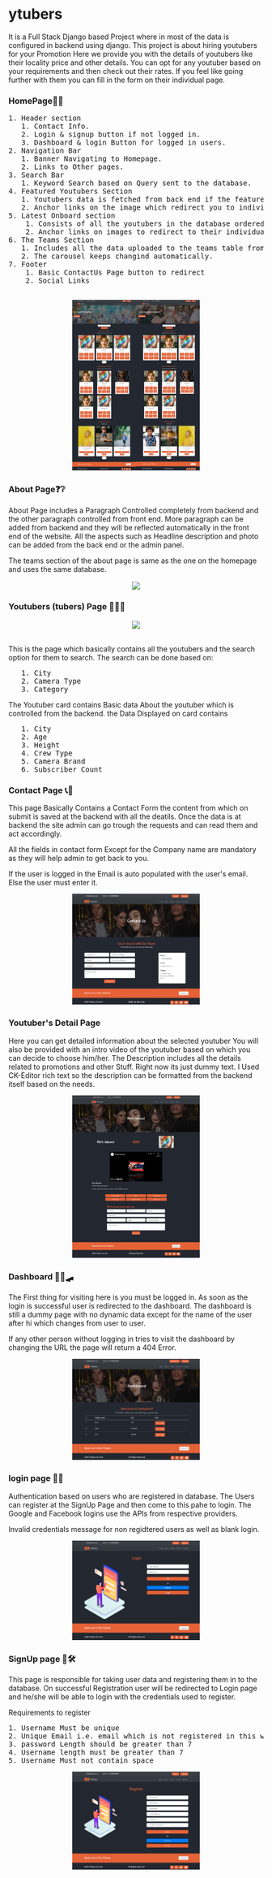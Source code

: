 # ytubers
It is a Full Stack Django based Project where in most of the data is configured in backend using django.
This project is about hiring youtubers for your Promotion
Here we provide you with the details of youtubers like their locality price and other details.
You can opt for any youtuber based on your requirements and then check out their rates.
If you feel like going further with them you can fill in the form on their individual page.

### HomePage🕍🏡 ###
<Pre>
1. Header section
   1. Contact Info.
   2. Login & signup button if not logged in.
   3. Dashboard & login Button for logged in users.
2. Navigation Bar
   1. Banner Navigating to Homepage.
   2. Links to Other pages.
3. Search Bar
   1. Keyword Search based on Query sent to the database.
4. Featured Youtubers Section
   1. Youtubers data is fetched from back end if the featured toggle is on.
   2. Anchor links on the image which redirect you to individual youtuber page
5. Latest Onboard section
    1. Consists of all the youtubers in the database ordered based on date they were added
    2. Anchor links on images to redirect to their individual pages
6. The Teams Section
   1. Includes all the data uploaded to the teams table from backend and is reflected in the front End.
   2. The carousel keeps changind automatically.
7. Footer
    1. Basic ContactUs Page button to redirect
    2. Social Links

</Pre>
<p align="center">
<img src="./readmePics/homepage.jpg" width="50%" ></img>
</p>

### About Page❓❔ ###
About Page includes a Paragraph Controlled completely from backend and the other paragraph controlled from front end.
More paragraph can be added from backend and they will be reflected automatically in the front end of the website.
All the aspects such as Headline description and photo can be added from the back end or the admin panel.

The teams section of the about page is same as the one on the homepage and uses the same database.
<p align="center">
<img src="./readmePics/about.png" align="center" width="50%" ></img>
</p>

### Youtubers (tubers) Page 💫💫💫 ###
<p align="center">
<img src="./readmePics/tubers.png" align="center" width="50%"></img>
</p>
<br>
This is the page which basically contains all the youtubers and the search option for them to search.
The search can be done based on:
<pre>
   1. City
   2. Camera Type
   3. Category
</pre>
The Youtuber card contains Basic data About the youtuber which is controlled from the backend.
the Data Displayed on card contains
<pre>
   1. City
   2. Age
   3. Height
   4. Crew Type
   5. Camera Brand
   6. Subscriber Count
</pre>

### Contact Page 📞📲  ###
This page Basically Contains a Contact Form the content from which on submit is saved at the backend with all the deatils.
Once the data is at backend the site admin can go trough the requests and can read them and act accordingly.

All the fields in contact form Except for the Company name are mandatory as they will help admin to get back to you.

If the user is logged in the Email is auto populated with the user's email. Else the user must enter it.
<p align="center">
<img src="./readmePics/contact.png" width="50%"></img>
</p>

### Youtuber's Detail Page ###
Here you can get detailed information about the selected youtuber 
You will also be provided with an intro video of the youtuber based on which you can decide to choose him/her.
The Description includes all the details related to promotions and other Stuff. Right now its just dummy text.
I Used CK-Editor rich text so the description can be formatted from the backend itself based on the needs.
<p align="center">
<img src="./readmePics/details.png" width="50%" ></img>
</p>

### Dashboard 📣🛴🛹 ###
The First thing for visiting here is you must be logged in.
As soon as the login is successful user is redirected to the dashboard.
The dashboard is still a dummy page with no dynamic data except for the name of the user after hi which changes from user to user.

If any other person without logging in tries to visit the dashboard by changing the URL the page will return a 404 Error.
<p align="center">
<img src="./readmePics/dashboard.png" width="50%" ></img>
</p>

### login page 🔐🔑 ###
Authentication based on users who are registered in database.
The Users can register at the SignUp Page and then come to this pahe to login.
The Google and Facebook logins use the APIs from respective providers.

Invalid credentials message for non regidtered users as well as blank login.
<p align="center">
<img src="./readmePics/login.png" width="50%"></img>
</p>

### SignUp page 🔏🛠 ###
This page is responsible for taking user data and registering them in to the database.
On successful Registration user will be redirected to Login page and he/she will be able to login with the credentials used to register.

Requirements to register
<pre>
1. Username Must be unique
2. Unique Email i.e. email which is not registered in this website.
3. password Length should be greater than 7
4. Username length must be greater than 7
5. Username Must not contain space
</pre>
<p align="center">
<img src="./readmePics/signup.png"  width="50%"></img>
</p>